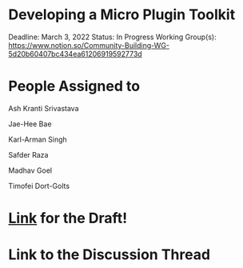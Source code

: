 # Developing a Micro Plugin Toolkit

Deadline: March 3, 2022
Status: In Progress
Working Group(s): https://www.notion.so/Community-Building-WG-5d20b60407bc434ea61206919592773d

# People Assigned to

Ash Kranti Srivastava

Jae-Hee Bae

Karl-Arman Singh

Safder Raza

Madhav Goel

Timofei Dort-Golts

# [Link](https://www.notion.so/Micro-Plug-In-Kit-b2132a3c0e3c4ec690af4d4676c66d10) for the Draft!

# Link to the Discussion Thread